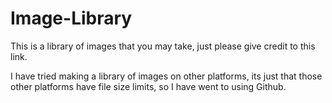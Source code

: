 # Image-Library
This is a library of images that you may take, just please give credit to this link.

I have tried making a library of images on other platforms, its just that those other platforms have file size limits, so I have went to using Github.
